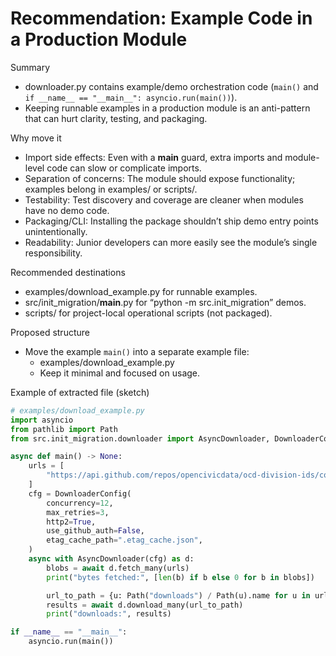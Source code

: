 # Recommendation: Example Code in a Production Module

Summary
- downloader.py contains example/demo orchestration code (`main()` and `if __name__ == "__main__": asyncio.run(main())`).
- Keeping runnable examples in a production module is an anti-pattern that can hurt clarity, testing, and packaging.

Why move it
- Import side effects: Even with a __main__ guard, extra imports and module-level code can slow or complicate imports.
- Separation of concerns: The module should expose functionality; examples belong in examples/ or scripts/.
- Testability: Test discovery and coverage are cleaner when modules have no demo code.
- Packaging/CLI: Installing the package shouldn’t ship demo entry points unintentionally.
- Readability: Junior developers can more easily see the module’s single responsibility.

Recommended destinations
- examples/download_example.py for runnable examples.
- src/init_migration/__main__.py for “python -m src.init_migration” demos.
- scripts/ for project-local operational scripts (not packaged).

Proposed structure
- Move the example `main()` into a separate example file:
  - examples/download_example.py
  - Keep it minimal and focused on usage.

Example of extracted file (sketch)
````python
# examples/download_example.py
import asyncio
from pathlib import Path
from src.init_migration.downloader import AsyncDownloader, DownloaderConfig

async def main() -> None:
    urls = [
        "https://api.github.com/repos/opencivicdata/ocd-division-ids/contents/identifiers/country-us.csv?ref=master",
    ]
    cfg = DownloaderConfig(
        concurrency=12,
        max_retries=3,
        http2=True,
        use_github_auth=False,
        etag_cache_path=".etag_cache.json",
    )
    async with AsyncDownloader(cfg) as d:
        blobs = await d.fetch_many(urls)
        print("bytes fetched:", [len(b) if b else 0 for b in blobs])

        url_to_path = {u: Path("downloads") / Path(u).name for u in urls}
        results = await d.download_many(url_to_path)
        print("downloads:", results)

if __name__ == "__main__":
    asyncio.run(main())
